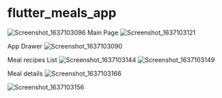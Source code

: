 # flutter_meals_app

![Screenshot_1637103096](https://user-images.githubusercontent.com/68360550/142079257-08674e1f-8d14-4a2a-812f-207b8e70cbbe.png)
Main Page 
![Screenshot_1637103121](https://user-images.githubusercontent.com/68360550/142079261-7d8e31c5-61f7-46cf-93e2-3684bc104800.png)

App Drawer
![Screenshot_1637103090](https://user-images.githubusercontent.com/68360550/142079264-bbc2700f-0769-4be1-afcd-58a95966f610.png)

Meal recipes List
![Screenshot_1637103144](https://user-images.githubusercontent.com/68360550/142079401-b00d1632-9f71-4c97-b2b7-1c8ca55f8c7c.png)
![Screenshot_1637103149](https://user-images.githubusercontent.com/68360550/142079409-a20b305e-1eae-43f4-ab21-7217162ff4b0.png)

Meal details
![Screenshot_1637103166](https://user-images.githubusercontent.com/68360550/142079499-8629a52a-22d7-4ac4-8485-6f908d332217.png)

![Screenshot_1637103156](https://user-images.githubusercontent.com/68360550/142079488-db622ce9-5d00-43fc-87cc-b8b53c7a6d54.png)
